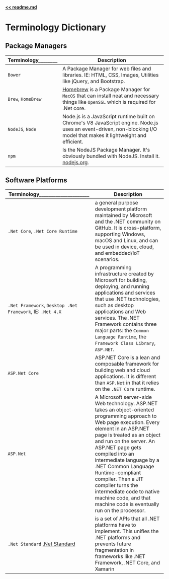 #### [<< readme.md](../README.md) 
# Terminology Dictionary

## Package Managers

Terminology________ | Description
--- | ---
`Bower` | A Package Manager for web files and libraries. IE: HTML, CSS, Images, Utilities like jQuery, and Bootstrap.
`Brew`, `HomeBrew` | [Homebrew](http://brew.sh) is a Package Manager for `MacOS` that can install neat and necessary things like `OpenSSL` which is required for .Net core.
`NodeJS`, `Node` | Node.js is a JavaScript runtime built on Chrome's V8 JavaScript engine. Node.js uses an event-driven, non-blocking I/O model that makes it lightweight and efficient.
`npm` | Is the NodeJS Package Manager. It's obviously bundled with NodeJS. Install it. [nodejs.org](https://nodejs.org).

## Software Platforms

Terminology_____________________ | Description
------ | ---
`.Net Core`, `.Net Core Runtime` | a general purpose development platform maintained by Microsoft and the .NET community on GitHub. It is cross-platform, supporting Windows, macOS and Linux, and can be used in device, cloud, and embedded/IoT scenarios.
`.Net Framework`, `Desktop .Net Framework`, IE: `.Net 4.X` | A programming infrastructure created by Microsoft for building, deploying, and running applications and services that use .NET technologies, such as desktop applications and Web services. The .NET Framework contains three major parts: the `Common Language Runtime`, the `Framework Class Library`, `ASP.NET`.
`ASP.Net Core` | ASP.NET Core is a lean and composable framework for building web and cloud applications. It is different than `ASP.Net` in that it relies on the `.NET Core` runtime.
`ASP.Net` | A Microsoft server-side Web technology. ASP.NET takes an object-oriented programming approach to Web page execution. Every element in an ASP.NET page is treated as an object and run on the server. An ASP.NET page gets compiled into an intermediate language by a .NET Common Language Runtime-compliant compiler. Then a JIT compiler turns the intermediate code to native machine code, and that machine code is eventually run on the processor.
`.Net Standard` [.Net Standard](https://blogs.msdn.microsoft.com/dotnet/2016/09/26/introducing-net-standard/) | is a set of APIs that all .NET platforms have to implement. This unifies the .NET platforms and prevents future fragmentation in frameworks like .NET Framework, .NET Core, and Xamarin